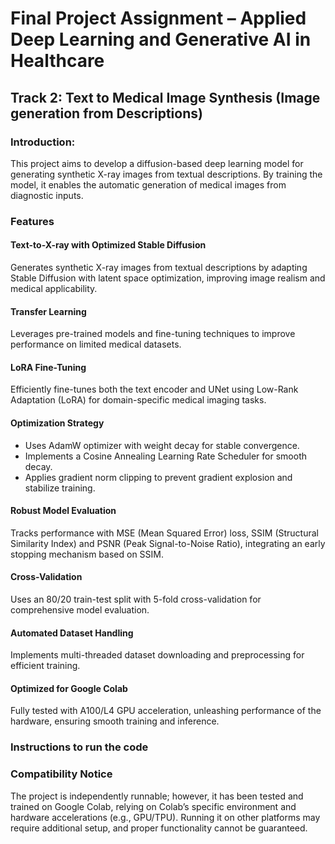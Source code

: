 # Final Project Assignment – Applied Deep Learning and Generative AI in Healthcare
## Track 2: Text to Medical Image Synthesis (Image generation from Descriptions)
### Introduction: 
This project aims to develop a diffusion-based deep learning model 
for generating synthetic X-ray images from textual descriptions. 
By training the model, it enables the automatic generation of medical images from diagnostic inputs.
### Features
#### Text-to-X-ray with Optimized Stable Diffusion
Generates synthetic X-ray images from textual descriptions by adapting Stable Diffusion with latent space optimization, improving image realism and medical applicability.
#### Transfer Learning
Leverages pre-trained models and fine-tuning techniques to improve performance on limited medical datasets.
#### LoRA Fine-Tuning
Efficiently fine-tunes both the text encoder and UNet using Low-Rank Adaptation (LoRA) for domain-specific medical imaging tasks.
#### Optimization Strategy
- Uses AdamW optimizer with weight decay for stable convergence.
- Implements a Cosine Annealing Learning Rate Scheduler for smooth decay.
- Applies gradient norm clipping to prevent gradient explosion and stabilize training.
#### Robust Model Evaluation
Tracks performance with MSE (Mean Squared Error) loss, SSIM (Structural Similarity Index) and PSNR (Peak Signal-to-Noise Ratio), integrating an early stopping mechanism based on SSIM.
#### Cross-Validation
Uses an 80/20 train-test split with 5-fold cross-validation for comprehensive model evaluation.
#### Automated Dataset Handling
Implements multi-threaded dataset downloading and preprocessing for efficient training.
#### Optimized for Google Colab
Fully tested with A100/L4 GPU acceleration, unleashing performance of the hardware, ensuring smooth training and inference.
### Instructions to run the code

### Compatibility Notice
The project is independently runnable; 
however, it has been tested and trained on Google Colab, 
relying on Colab’s specific environment and hardware accelerations (e.g., GPU/TPU). 
Running it on other platforms may require additional setup, 
and proper functionality cannot be guaranteed.
